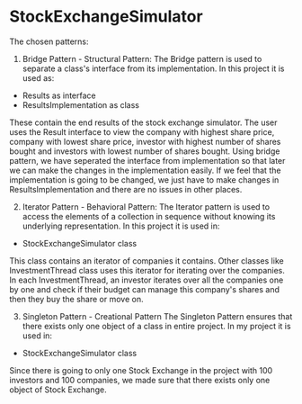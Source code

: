 # StockExchangeSimulator
The chosen patterns:

1. Bridge Pattern - Structural Pattern:
The Bridge pattern is used to separate a class's interface from its implementation. 
In this project it is used as:

- Results as interface
- ResultsImplementation as class

These contain the end results of the stock exchange simulator. The user uses the Result
interface to view the company with highest share price, company with lowest share price,
investor with highest number of shares bought and investors with lowest number of shares
bought. Using bridge pattern, we have seperated the interface from implementation so that later we can make the changes in the implementation easily. If we feel that the implementation is going to be changed, we just have to make changes in ResultsImplementation and there are no issues in other places. 

2. Iterator Pattern - Behavioral Pattern:
The Iterator pattern is used to access the elements of a collection in sequence without knowing its underlying representation. 
In this project it is used in:

- StockExchangeSimulator class

This class contains an iterator of companies it contains. Other classes like InvestmentThread class uses this iterator for iterating over the companies. In each InvestmentThread, an investor iterates over all the companies one by one and check if their budget can manage this company's shares and then they buy the share or move on.
 
3. Singleton Pattern - Creational Pattern
The Singleton Pattern ensures that there exists only one object of a class in entire project. In my project it is used in:

- StockExchangeSimulator class

Since there is going to only one Stock Exchange in the project with 100 investors and 100 companies, we made sure that there exists only one object of Stock Exchange.
